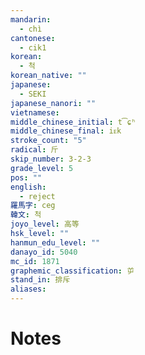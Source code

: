 ```yaml
---
mandarin:
  - chì
cantonese:
  - cik1
korean:
  - 척
korean_native: ""
japanese:
  - SEKI
japanese_nanori: ""
vietnamese:
middle_chinese_initial: t͡ɕʰ
middle_chinese_final: iᴇk
stroke_count: "5"
radical: 斤
skip_number: 3-2-3
grade_level: 5
pos: ""
english:
  - reject
羅馬字: ceg
韓文: 척
joyo_level: 高等
hsk_level: ""
hanmun_edu_level: ""
danayo_id: 5040
mc_id: 1871
graphemic_classification: 屰
stand_in: 排斥
aliases:
---
```


# Notes
